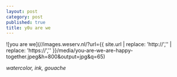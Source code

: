 ```yaml
---
layout: post
category: post
published: true
title: y0u are we
---
```

![you are we](//images.weserv.nl/?url={{ site.url | replace: 'http://','' | replace: 'https://','' }}/media/you-are-we-are-happy-together.jpeg&h=800&output=jpg&q=65)
<!--more-->
<span class='date fr'>*watercolor, ink, gouache*</span><br>  
  
  
  